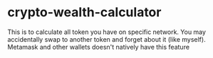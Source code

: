 # crypto-wealth-calculator
This is to calculate all token you have on specific network. You may accidentally swap to another token and forget about it (like myself). Metamask and other wallets doesn't natively have this feature
